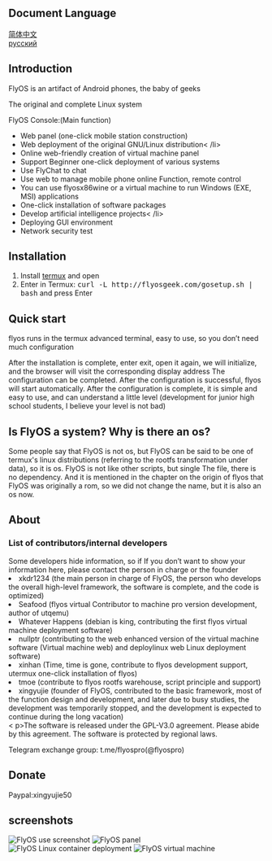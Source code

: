 <!DOCTYPE html>
<html>
 <head> 

    
   <h2>Document Language</h2>
   <a href="http://flyosgeek.com/cn.html">简体中文</a>
  <br>
  <a href="http://flyosgeek.com/ru.html">русский</a>
   <div class="introduction"> 
    <h2>Introduction</h2> 
    <p>FlyOS is an artifact of Android phones, the baby of geeks</p> 
    <p>The original and complete Linux system  </p>
    <p>FlyOS Console:(Main function)</p> 
    <ul> 
     <li>Web panel (one-click mobile station construction)</li> 
     <li>Web deployment of the original GNU/Linux distribution&lt; /li&gt; </li>
     <li>Online web-friendly creation of virtual machine panel</li> 
     <li>Support Beginner one-click deployment of various systems</li> 
     <li>Use FlyChat to chat</li> 
     <li>Use web to manage mobile phone online Function, remote control</li> 
     <li>You can use flyosx86wine or a virtual machine to run Windows (EXE, MSI) applications</li> 
     <li>One-click installation of software packages</li> 
     <li>Develop artificial intelligence projects&lt; /li&gt; </li>
     <li>Deploying GUI environment</li> 
     <li>Network security test</li> 
    </ul> 
   </div> 
   <div class="install"> 
    <h2>Installation</h2> 
    <ol> 
     <li>Install <a href="http://f-droid.org/en/packages/com.termux/">termux</a> and open</li> 
     <li>Enter in Termux: <kbd>curl -L http://flyosgeek.com/gosetup.sh | bash</kbd> and press Enter</li> 
    </ol> 
   </div> 
   <div class="quickstart"> 
    <h2>Quick start</h2> <p>flyos runs in the termux advanced terminal, easy to use, so you don’t need much configuration</p> <p>After the installation is complete, enter exit, open it again, we will initialize, and the browser will visit the corresponding display address The configuration can be completed. After the configuration is successful, flyos will start automatically. After the configuration is complete, it is simple and easy to use, and can understand a little level (development for junior high school students, I believe your level is not bad)</p> </h2>
   </div> 
   <div> 
    <div> 
    </div> 
    <div> 
     <h2> Is FlyOS a system? Why is there an os? </h2> 
     <p>Some people say that FlyOS is not os, but FlyOS can be said to be one of termux's linux distributions (referring to the rootfs transformation under data), so it is os. FlyOS is not like other scripts, but single The file, there is no dependency. And it is mentioned in the chapter on the origin of flyos that FlyOS was originally a rom, so we did not change the name, but it is also an os now. </p> 
    </div> 
   </div> 
   <div class="about"> 
    <h2>About</h2> 
    <h3>List of contributors/internal developers</h3> Some developers hide information, so if If you don’t want to show your information here, please contact the person in charge or the founder 
    <li>xkdr1234 (the main person in charge of FlyOS, the person who develops the overall high-level framework, the software is complete, and the code is optimized)</li> 
    <li>Seafood (flyos virtual Contributor to machine pro version development, author of utqemu)</li> 
    <li>Whatever Happens (debian is king, contributing the first flyos virtual machine deployment software)</li> 
    <li>nullptr (contributing to the web enhanced version of the virtual machine software (Virtual machine web) and deploylinux web Linux deployment software)</li> 
    <li>xinhan (Time, time is gone, contribute to flyos development support, utermux one-click installation of flyos)</li> 
    <li>tmoe (contribute to flyos rootfs warehouse, script principle and support)</li> 
    <li>xingyujie (founder of FlyOS, contributed to the basic framework, most of the function design and development, and later due to busy studies, the development was temporarily stopped, and the development is expected to continue during the long vacation)</li> &lt; p&gt;The software is released under the GPL-V3.0 agreement. Please abide by this agreement. The software is protected by regional laws.
    <p></p>
    <p>Telegram exchange group: t.me/flyospro(@flyospro)</p> 
   </div> 
   <div class="donate"> 
    <h2>Donate</h2> 
    Paypal:xingyujie50
   </div> 
   <div class="screenshot"> 
    <h2>screenshots</h2> 
    <img src="/img/screenshot.jpg" alt="FlyOS use screenshot" /> 
    <img src="/img/panel.jpg" alt="FlyOS panel" /> 
    <img src="/img/deploy.jpg" alt="FlyOS Linux container deployment  " /> 
    <img src="/img/vm1.jpg" alt="FlyOS virtual machine" /> 
   </div> 
  
  </div>
 </body>
</html>
